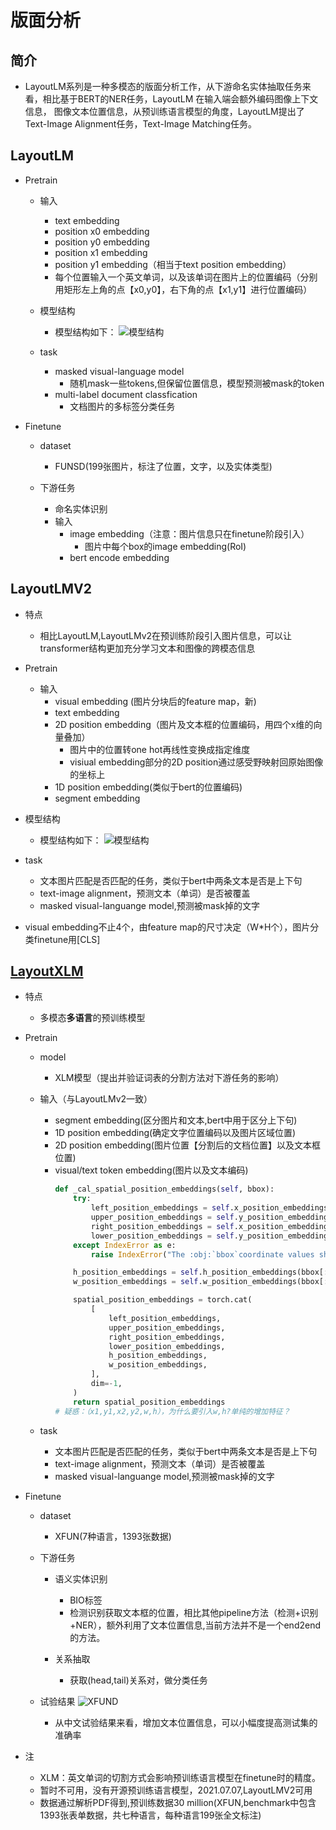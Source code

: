 # 版面分析

## 简介
* LayoutLM系列是一种多模态的版面分析工作，从下游命名实体抽取任务来看，相比基于BERT的NER任务，LayoutLM 在输入端会额外编码图像上下文信息，
  图像文本位置信息，从预训练语言模型的角度，LayoutLM提出了Text-Image Alignment任务，Text-Image Matching任务。

## LayoutLM

* Pretrain
  * 输入
    * text embedding
    * position x0 embedding
    * position y0 embedding
    * position x1 embedding
    * position y1 embedding（相当于text position embedding）
    * 每个位置输入一个英文单词，以及该单词在图片上的位置编码（分别用矩形左上角的点【x0,y0】，右下角的点【x1,y1】进行位置编码）
  * 模型结构
    * 模型结构如下：
        ![模型结构](./data/LayoutLM.png)    

  * task
    * masked visual-language model
      * 随机mask一些tokens,但保留位置信息，模型预测被mask的token
    * multi-label document classfication
      * 文档图片的多标签分类任务
    
* Finetune
  * dataset
    * FUNSD(199张图片，标注了位置，文字，以及实体类型)
  
  * 下游任务
    * 命名实体识别
    * 输入
      * image embedding（注意：图片信息只在finetune阶段引入）
        * 图片中每个box的image embedding(RoI)
      * bert encode embedding
  
        
## LayoutLMV2
* 特点
  * 相比LayoutLM,LayoutLMv2在预训练阶段引入图片信息，可以让transformer结构更加充分学习文本和图像的跨模态信息
      
* Pretrain
    
  * 输入
    * visual embedding (图片分块后的feature map，新) 
    * text embedding 
    * 2D position embedding（图片及文本框的位置编码，用四个x维的向量叠加）
      * 图片中的位置转one hot再线性变换成指定维度
      * visiual embedding部分的2D position通过感受野映射回原始图像的坐标上
    * 1D position embedding(类似于bert的位置编码)
    * segment embedding
  
 * 模型结构
    * 模型结构如下：
        ![模型结构](./data/LayoutLMv2.png)  
  * task
      * 文本图片匹配是否匹配的任务，类似于bert中两条文本是否是上下句
      * text-image alignment，预测文本（单词）是否被覆盖
      * masked visual-languange model,预测被mask掉的文字
  
  * visual embedding不止4个，由feature map的尺寸决定（W*H个），图片分类finetune用[CLS]

 
## [LayoutXLM](https://github.com/microsoft/unilm/tree/master/layoutxlm)
* 特点
  * 多模态**多语言**的预训练模型

* Pretrain
    
  * model
    * XLM模型（提出并验证词表的分割方法对下游任务的影响）
    
  * 输入（与LayoutLMv2一致）
    * segment embedding(区分图片和文本,bert中用于区分上下句) 
    * 1D position embedding(确定文字位置编码以及图片区域位置)
    * 2D position embedding(图片位置【分割后的文档位置】以及文本框位置)
    * visual/text token embedding(图片以及文本编码)
        ```python
       def _cal_spatial_position_embeddings(self, bbox):
            try:
                left_position_embeddings = self.x_position_embeddings(bbox[:, :, 0])
                upper_position_embeddings = self.y_position_embeddings(bbox[:, :, 1])
                right_position_embeddings = self.x_position_embeddings(bbox[:, :, 2])
                lower_position_embeddings = self.y_position_embeddings(bbox[:, :, 3])
            except IndexError as e:
                raise IndexError("The :obj:`bbox`coordinate values should be within 0-1000 range.") from e
    
            h_position_embeddings = self.h_position_embeddings(bbox[:, :, 3] - bbox[:, :, 1])
            w_position_embeddings = self.w_position_embeddings(bbox[:, :, 2] - bbox[:, :, 0])
    
            spatial_position_embeddings = torch.cat(
                [
                    left_position_embeddings,
                    upper_position_embeddings,
                    right_position_embeddings,
                    lower_position_embeddings,
                    h_position_embeddings,
                    w_position_embeddings,
                ],
                dim=-1,
            )
            return spatial_position_embeddings
        # 疑惑：（x1,y1,x2,y2,w,h），为什么要引入w,h?单纯的增加特征？
        ```
      
  * task
      * 文本图片匹配是否匹配的任务，类似于bert中两条文本是否是上下句
      * text-image alignment，预测文本（单词）是否被覆盖
      * masked visual-languange model,预测被mask掉的文字
  
* Finetune
  * dataset
    * XFUN(7种语言，1393张数据)

  * 下游任务
      * 语义实体识别
        * BIO标签
        * 检测识别获取文本框的位置，相比其他pipeline方法（检测+识别+NER），额外利用了文本位置信息,当前方法并不是一个end2end的方法。
        
      * 关系抽取
        * 获取(head,tail)关系对，做分类任务
  * 试验结果
    ![XFUND](./data/XFUND.png)
    * 从中文试验结果来看，增加文本位置信息，可以小幅度提高测试集的准确率
      
      
* 注
  * XLM：英文单词的切割方式会影响预训练语言模型在finetune时的精度。
  * 暂时不可用，没有开源预训练语言模型，2021.07.07,LayoutLMV2可用
  * 数据通过解析PDF得到,预训练数据30 million(XFUN,benchmark中包含1393张表单数据，共七种语言，每种语言199张全文标注)
